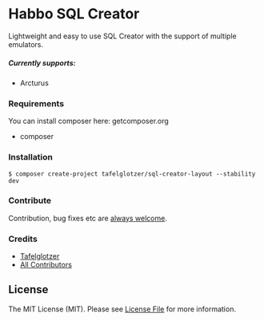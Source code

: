 # Habbo SQL Creator
Lightweight and easy to use SQL Creator with the support of multiple emulators.

##### Currently supports:
- Arcturus

### Requirements
You can install composer here: getcomposer.org
- composer

### Installation
```shell
$ composer create-project tafelglotzer/sql-creator-layout --stability dev
```

### Contribute
Contribution, bug fixes etc are [always welcome](https://github.com/tafelglotzer/sql-creator-layout/issues/new).

### Credits
- [Tafelglotzer](https://github.com/tafelglotzer)
- [All Contributors](https://github.com/tafelglotzer/sql-creator-layout/contributors)

## License
The MIT License (MIT).
Please see [License File](https://github.com/tafelglotzer/sql-creator-layout/blob/master/LICENSE) for more information.
